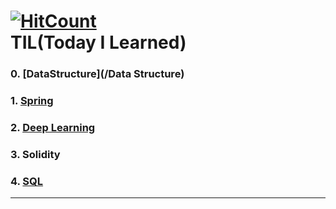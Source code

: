 [![HitCount](http://hits.dwyl.io/jeeu-dev/TIL.svg)](http://hits.dwyl.io/jeeu-dev/TIL)<br>
TIL(Today I Learned)
====================

### 0. [DataStructure](/Data Structure)
### 1. [Spring](/Spring)
### 2. [Deep Learning](/Deeplearning)
### 3. Solidity
### 4. [SQL](/SQL)
-------
<!--stackedit_data:
eyJoaXN0b3J5IjpbLTE5MDgxNzY5NzldfQ==
-->